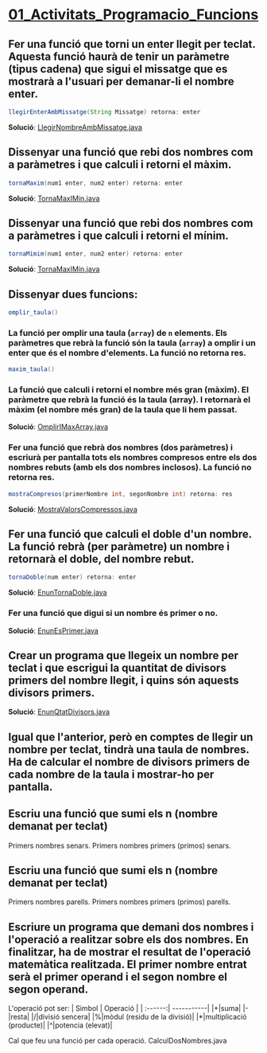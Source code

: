 # [01_Activitats_Programacio_Funcions](https://docs.google.com/document/d/1JQfU1sui4s5MJO6K5pRv1HFheDw_g4Ljzp9X6WD5dqA/edit?usp=sharing)

## Fer una funció que torni un enter llegit per teclat. Aquesta funció haurà de tenir un paràmetre (tipus cadena) que sigui el missatge que es mostrarà a l'usuari per demanar-li el nombre enter.

``` java
llegirEnterAmbMissatge(String Missatge) retorna: enter
```

**Solució**: [LlegirNombreAmbMissatge.java](https://github.com/joanpardogine/solucionsArraysFuncions/blob/main/funcions/LlegirNombreAmbMissatge.java)

## Dissenyar una funció que rebi dos nombres com a paràmetres i que calculi i retorni el màxim.

``` java
tornaMaxim(num1 enter, num2 enter) retorna: enter
```

**Solució**: [TornaMaxIMin.java](https://github.com/joanpardogine/solucionsArraysFuncions/blob/main/funcions/TornaMaxIMin.java)


## Dissenyar una funció que rebi dos nombres com a paràmetres i que calculi i retorni el mínim.

``` java
tornaMimim(num1 enter, num2 enter) retorna: enter
```

**Solució**: [TornaMaxIMin.java](https://github.com/joanpardogine/solucionsArraysFuncions/blob/main/funcions/TornaMaxIMin.java)


## Dissenyar dues funcions:

``` java
omplir_taula()
``` 
### La funció per omplir una taula (```array```) de ```n``` elements. Els paràmetres que rebrà la funció són la **taula** (```array```) a omplir i un **enter** que és el nombre d'elements. La funció no retorna res.


``` java
maxim_taula()
```

### La funció que calculi i retorni el nombre més gran (màxim). El paràmetre que rebrà la funció és la taula (array). I retornarà el màxim (el nombre més gran) de la taula que li hem passat.

**Solució**: [OmplirIMaxArray.java](https://github.com/joanpardogine/solucionsArraysFuncions/blob/main/funcions/OmplirIMaxArray.java)


### Fer una funció que rebrà dos nombres (dos paràmetres) i escriurà per pantalla tots els nombres compresos entre els dos nombres rebuts (amb els dos nombres inclosos). La funció no retorna res. 
``` java
mostraCompresos(primerNombre int, segonNombre int) retorna: res
```
**Solució**: [MostraValorsCompressos.java](https://github.com/joanpardogine/solucionsArraysFuncions/blob/main/funcions/MostraValorsCompressos.java)

## Fer una funció que calculi el doble d'un nombre. La funció rebrà (per paràmetre) un nombre i retornarà el doble, del nombre rebut.
``` java
tornaDoble(num enter) retorna: enter
```

**Solució**: [EnunTornaDoble.java](https://github.com/joanpardogine/solucionsArraysFuncions/blob/main/funcions/EnunTornaDoble.java)

### Fer una funció que digui si un nombre és primer o no. 

**Solució**: [EnunEsPrimer.java](https://github.com/joanpardogine/solucionsArraysFuncions/blob/main/funcions/EnunEsPrimer.java)

## Crear un programa que llegeix un nombre per teclat i que escrigui la quantitat de divisors primers del nombre llegit, i quins són aquests divisors primers.

**Solució**: [EnunQtatDivisors.java](https://github.com/joanpardogine/solucionsArraysFuncions/blob/main/funcions/EnunQtatDivisors.java)

## Igual que l'anterior, però en comptes de llegir un nombre per teclat, tindrà una taula de nombres. Ha de calcular el nombre de divisors primers de cada nombre de la taula i mostrar-ho per pantalla.

## Escriu una funció que sumi els n (nombre demanat per teclat)
Primers nombres senars.
Primers nombres primers (primos) senars.

## Escriu una funció que sumi els n (nombre demanat per teclat)
Primers nombres parells.
Primers nombres primers (primos) parells.


## Escriure un programa que demani dos nombres i l'operació a realitzar sobre els dos nombres. En finalitzar, ha de mostrar el resultat de l'operació matemàtica realitzada. El primer nombre entrat serà el primer operand i el segon nombre el segon operand.
L'operació pot ser:
| Simbol | Operació |
| :------:| -----------|
|+|suma|
|-|resta|
|/|divisió sencera|
|%|mòdul (residu de la divisió)|
|\*|multiplicació (producte)|
|^|potencia (elevat)|


Cal que feu una funció per cada operació.
CalculDosNombres.java
